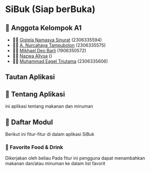 # SiBuk (Siap berBuka)

## 🎉 Anggota Kelompok A1
* 🧑‍🦲 [Gistela Namasya Sinurat](https://github.com/GistelaS) (2306335594)
* 🧑‍🦲 [A. Nurcahaya Tampubolon](https://github.com/clvdyo) (2306335575)
* 🧑‍🦲 [Mikhael Deo Barli](https://github.com/Midebar) (1906350572)
* 🧑‍🦲 [Nazwa Allysa](https://github.com/averitastio) ()
* 🧑‍🦲 [Muhammad Eagel Triutama](https://github.com/MhmdEagel) (2306335606)

## Tautan Aplikasi

## 📒 Tentang Aplikasi
ini aplikasi tentang makanan dan minuman

## 📃 Daftar Modul
Berikut ini fitur-fitur di dalam aplikasi SiBuk

### 🍔 Favorite Food & Drink
Dikerjakan oleh beliau
Pada fitur ini pengguna dapat menambahkan makanan dan/atau minuman ke dalam list favorit 
